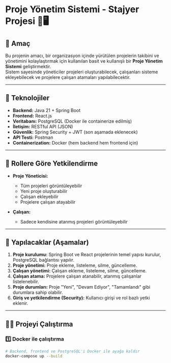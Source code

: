 # Proje Yönetim Sistemi - Stajyer Projesi 🏢🖥️

## 🎯 Amaç
Bu projenin amacı, bir organizasyon içinde yürütülen projelerin takibini ve yönetimini kolaylaştırmak için kullanılan basit ve kullanışlı bir **Proje Yönetim Sistemi** geliştirmektir.  
Sistem sayesinde yöneticiler projeleri oluşturabilecek, çalışanları sisteme ekleyebilecek ve projelere çalışan atamaları yapılabilecektir.

---

## 🧩 Teknolojiler
- **Backend:** Java 21 + Spring Boot  
- **Frontend:** React.js  
- **Veritabanı:** PostgreSQL (Docker ile containerize edilmiş)  
- **İletişim:** RESTful API (JSON)  
- **Güvenlik:** Spring Security + JWT (son aşamada eklenecek)  
- **API Testi:** Postman  
- **Containerization:** Docker (hem backend hem frontend için)  

---

## 👥 Rollere Göre Yetkilendirme
- **Proje Yöneticisi:**  
  - Tüm projeleri görüntüleyebilir  
  - Yeni proje oluşturabilir  
  - Çalışan ekleyebilir  
  - Projelere çalışan atayabilir  

- **Çalışan:**  
  - Sadece kendisine atanmış projeleri görüntüleyebilir  

---

## 🔧 Yapılacaklar (Aşamalar)
1. **Proje kurulumu:** Spring Boot ve React projelerinin temel yapısı kurulur, PostgreSQL bağlantısı yapılır.  
2. **Proje yönetimi:** Proje ekleme, listeleme, silme, güncelleme.  
3. **Çalışan yönetimi:** Çalışan ekleme, listeleme, silme, güncelleme.  
4. **Çalışan atama:** Projelere çalışan atanabilir, atanmış çalışanlar listelenebilir.  
5. **Proje durumları:** Proje "Yeni", "Devam Ediyor", "Tamamlandı" gibi durumlara sahip olabilir.  
6. **Giriş ve yetkilendirme (Security):** Kullanıcı girişi ve rol bazlı yetki eklenir.  

---

## 🏃‍♂️ Projeyi Çalıştırma

### 1️⃣ Docker ile çalıştırma
```bash
# Backend, frontend ve PostgreSQL'i Docker ile ayağa kaldır
docker-compose up --build
